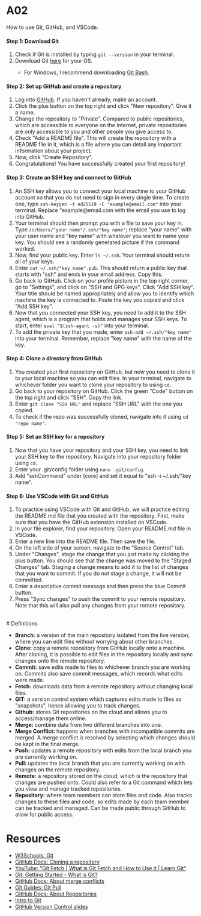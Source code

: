 # A02
How to use Git, GitHub, and VSCode. 

<h4>Step 1: Download Git</h4>
<ol>
    <li>Check if Git is installed by typing <code>git --version</code> in your terminal.</li>
    <li>Download Git <a href="https://git-scm.com/downloads">here</a> for your OS.</li>
    <ul>
        <li>For Windows, I recommend downloading <a href="https://gitforwindows.org/">Git Bash</a>.</li>
</ol>

<h4>Step 2: Set up GitHub and create a repository</h4>
<ol>
    <li>Log into <a href="https://github.com/">GitHub</a>. If you haven't already, make an account.</li>
    <li>Click the plus button on the top right and click "New repository". Give it a name.</li>
    <li>Change the repository to "Private". Compared to public repositories, which are accessible to everyone on the Internet, private repositories are only accessible to you and other people you give access to.</li>
    <li>Check "Add a README file". This will create the repository with a README file in it, which is a file where you can detail any important information about your project.</li> 
    <li>Now, click "Create Repository".</li>
    <li>Congratulations! You have successfully created your first repository!</li> 
</ol>

<h4>Step 3: Create an SSH key and connect to GitHub</h4>
<ol>
    <li>An SSH key allows you to connect your local machine to your GitHub account so that you do not need to sign in every single time. To create one, type <code>ssh-keygen -t ed25519 -C "example@email.com"</code> into your terminal. Replace "example@email.com with the email you use to log into GitHub.</li>
    <li>Your terminal should then prompt you with a file to save your key in. Type <code>/c/Users/"your name"/.ssh/"key name"</code>; replace "your name" with your user name and "key name" with whatever you want to name your key. You should see a randomly generated picture if the command worked.</li>
    <li>Now, find your public key. Enter <code>ls ~/.ssh</code>. Your terminal should return all of your keys.</li>
    <li>Enter <code>cat ~/.ssh/"key name".pub</code>. This should return a public key that starts with "ssh" and ends in your email address. Copy this.</li>
    <li>Go back to GitHub. Click on your profile picture in the top right corner, go to "Settings", and click on "SSH and GPG keys". Click "Add SSH key". Your title should be named appropriately and allow you to identify which machine the key is connected to. Paste the key you copied and click "Add SSH key".</li>
    <li>Now that you connected your SSH key, you need to add it to the SSH agent, which is a program that holds and manages your SSH keys. To start, enter <code>eval "$(ssh-agent -s)"</code> into your terminal.</li>
    <li>To add the private key that you made, enter <code>ssh-add ~/.ssh/"key name"</code> into your terminal. Remember, replace "key name" with the name of the key. 
    </li>
</ol>

<h4>Step 4: Clone a directory from GitHub</h4>
<ol>
    <li>You created your first repository on GitHub, but now you need to clone it to your local machine so you can edit files. In your terminal, navigate to whichever folder you want to clone your repository to using <code>cd</code>.</li>
    <li>Go back to your repository on GitHub. Click the green "Code" button on the top right and click "SSH". Copy the link.</li>
    <li>Enter <code>git clone "SSH URL"</code> and replace "SSH URL" with the one you copied.</li>
    <li>To check if the repo was successfully cloned, navigate into it using <code>cd "repo name"</code>.</li>
</ol>

<h4>Step 5: Set an SSH key for a repository</h4>
<ol>
    <li>Now that you have your repository and your SSH key, you need to link your SSH key to the repository. Navigate into your repository folder using <code>cd</code>.</li>
    <li>Enter your .git/config folder using <code>nano .git/config</code>.</li>
    <li>Add "sshCommand" under [core] and set it equal to "ssh -i ~/.ssh/"key name".</li>
</ol>

<h4>Step 6: Use VSCode with Git and GitHub</h4>
<ol> 
    <li>To practice using VSCode with Git and GitHub, we will practice editing the README.md file that you created with the repository. First, make sure that you have the GitHub extension installed on VSCode.</li>
    <li>In your file explorer, find your repository. Open your README.md file in VSCode.</li>
    <li>Enter a new line into the README file. Then save the file.</li>
    <li>On the left side of your screen, navigate to the "Source Control" tab.</li>
    <li>Under "Changes", stage the change that you just made by clicking the plus button. You should see that the change was moved to the "Staged Changes" tab. Staging a change means to add it to the list of changes that you want to commit. If you do not stage a change, it will not be committed.</li>
    <li>Enter a descriptive commit message and then press the blue Commit button.</li>
    <li>Press "Sync changes" to push the commit to your remote repository. Note that this will also pull any changes from your remote repository.</li>
</ol>



    


<br>
# Definitions
<ul>
    <li><strong>Branch:</strong> a version of the main repository isolated from the live version, where you can edit files without worrying about other branches.</li>
    <li><strong>Clone:</strong> copy a remote repository from GitHub locally onto a machine. After cloning, it is possible to edit files in the repository locally and sync changes onto the remote repository.</li>
    <li><strong>Commit:</strong> save edits made to files to whichever branch you are working on. Commits also save commit messages, which records what edits were made.</li>
    <li><strong>Fetch:</strong> downloads data from a remote repository without changing local files.</li>
    <li><strong>GIT:</strong> a version control system which captures edits made to files as "snapshots", hence allowing you to track changes.</li>
    <li><strong>Github:</strong> stores Git repositories on the cloud and allows you to access/manage them online.</li>
    <li><strong>Merge:</strong> combine data from two different branches into one.</li>
    <li><strong>Merge Conflict:</strong> happens when branches with incompatible commits are merged. A merge conflict is resolved by selecting which changes should be kept in the final merge.</li>
    <li><strong>Push:</strong> updates a remote repository with edits from the local branch you are currently working on.</li>
    <li><strong>Pull:</strong> updates the local branch that you are currently working on with changes on the remote repository.</li>
    <li><strong>Remote:</strong> a repository stored on the cloud, which is the repository that changes are pushed onto. Could also refer to a Git command which lets you view and manage tracked repositories.</li>
    <li><strong>Repository:</strong> where team members can store files and code. Also tracks changes to these files and code, so edits made by each team member can be tracked and managed. Can be made public through GitHub to allow for public access.</li>
</ul>

# Resources
<ul>
    <li><a href = "https://www.w3schools.com/git/git_branch.asp?remote=github">W3Schools: Git</a></li>
    <li><a href = "https://docs.github.com/en/repositories/creating-and-managing-repositories/cloning-a-repository">GitHub Docs: Cloning a repository</a></li>
    <li><a href = "https://www.youtube.com/watch?v=uEEcw1s_wWk">YouTube: "Git Fetch | What is Git Fetch and How to Use it | Learn Git"</a></li>
    <li><a href = "https://git-scm.com/book/en/v2/Getting-Started-What-is-Git%3F">Git: Getting Started - What is Git?</a></li> 
    <li><a href = "https://docs.github.com/en/pull-requests/collaborating-with-pull-requests/addressing-merge-conflicts/about-merge-conflicts">GitHub Docs: About merge conflicts</a></li> 
    <li><a href = "https://github.com/git-guides/git-pull">Git Guides: Git Pull</a></li> 
    <li><a href = "https://docs.github.com/en/repositories/creating-and-managing-repositories/about-repositories">GitHub Docs: About Repositories</a></li> 
    <li><a href = "https://code.visualstudio.com/docs/sourcecontrol/intro-to-git">Intro to Git</a></li> 
    <li><a href="https://lessons.ethereallab.app/general/Github#/">GitHub Version Control slides</a></li>



</ul>